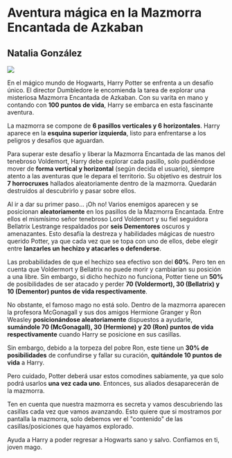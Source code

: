 # Aventura mágica en la Mazmorra Encantada de Azkaban

## Natalia González

![](https://upload.wikimedia.org/wikipedia/commons/6/6e/Harry_Potter_wordmark.svg)

En el mágico mundo de Hogwarts, Harry Potter se enfrenta a un desafío único.
El director Dumbledore le encomienda la tarea de explorar una misteriosa Mazmorra Encantada de Azkaban.
Con su varita en mano y contando con **100 puntos de vida**, Harry se embarca en esta fascinante aventura.

La mazmorra se compone de **6 pasillos verticales y 6 horizontales**.
Harry aparece en la **esquina superior izquierda**, listo para enfrentarse a los peligros y desafíos que aguardan.

Para superar este desafío y liberar la Mazmorra Encantada de las manos del tenebroso Voldemort, Harry debe explorar cada pasillo, solo pudiéndose mover de **forma vertical y horizontal** (según decida el usuario), siempre atento a las aventuras que le depara el territorio.
Su objetivo es destruir los **7 horrocruxes** hallados aleatoriamente dentro de la mazmorra. Quedarán destruídos al descubrirlo y pasar sobre ellos.

Al ir a dar su primer paso... ¡Oh no! Varios enemigos aparecen y se posicionan **aleatoriamente** en los pasillos de la Mazmorra Encantada.
Entre ellos el mismísimo señor tenebroso Lord Voldemort y su fiel seguidora Bellatrix Lestrange respaldados por **seis Dementores** oscuros y amenazantes.
Esto desafía la destreza y habilidades mágicas de nuestro querido Potter, ya que cada vez que se topa con uno de ellos, debe elegir entre **lanzarles un hechizo y atacarles o defenderse**.

Las probabilidades de que el hechizo sea efectivo son del **60%**. Pero ten en cuenta que Voldermort y Bellatrix no puede morir y cambiarían su posición a una libre.
Sin embargo, si dicho hechizo no funciona, Potter tiene un **50%** de posibilidades de ser atacado y perder **70 (Voldermort), 30 (Bellatrix) y 10 (Dementor) puntos de vida respectivamente**.

No obstante, el famoso mago no está solo.
Dentro de la mazmorra aparecen la profesora McGonagall y sus dos amigos Hermione Granger y Ron Weasley **posicionándose aleatoriamente** dispuestos a ayudarle, **sumándole 70 (McGonagall), 30 (Hermione) y 20 (Ron) puntos de vida respectivamente** cuando Harry se posicione en sus casillas.

Sin embargo, debido a la torpeza del pobre Ron, este tiene un **30% de posibilidades** de confundirse y fallar su curación, **quitándole 10 puntos de vida** a Harry.

Pero cuidado, Potter deberá usar estos comodines sabiamente, ya que solo podrá usarlos **una vez cada uno**.
Entonces, sus aliados desaparecerán de la mazmorra.

Ten en cuenta que nuestra mazmorra es secreta y vamos descubriendo las casillas cada vez que vamos avanzando. Esto quiere que si mostramos por pantalla la mazmorra, solo debemos ver el "contenido" de las casillas/posiciones que hayamos explorado.

Ayuda a Harry a poder regresar a Hogwarts sano y salvo. Confiamos en ti, joven mago.
